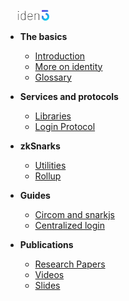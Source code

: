 
[<img src="./imgs/iden3-icon2.png" style="width: 50px; margin-left: 20px;">](/)

- **The basics**
    - [Introduction](basics/introduction.md)
	- [More on identity](basics/more-on-identity.md)
	- [Glossary](basics/glossary.md)
- **Services and protocols**

	- [Libraries](services/libraries.md)
	- [Login Protocol](services/login-protocol.md)
- **zkSnarks**
    - [Utilities](zksnarks/utilities.md)
	- [Rollup](zksnarks/rollup.md)

- **Guides**
	- [Circom and snarkjs](guides/circom-and-snarkjs.md)
	- [Centralized login](guides/centralized-login.md)
- **Publications**
	- [Research Papers](publications/publications.md#researchpapers)
	- [Videos](publications/publications.md#videos)
	- [Slides](publications/publications.md#slides)
		

